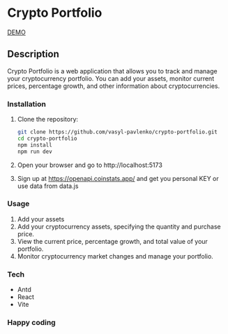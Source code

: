 # Crypto Portfolio
[DEMO](https://crypto-portfolio-neon.vercel.app/)

## Description
Crypto Portfolio is a web application that allows you to track and manage your cryptocurrency portfolio. You can add your assets, monitor current prices, percentage growth, and other information about cryptocurrencies.

### Installation

1. Clone the repository:

   ```bash
   git clone https://github.com/vasyl-pavlenko/crypto-portfolio.git
   cd crypto-portfolio
   npm install
   npm run dev
    ```

2. Open your browser and go to http://localhost:5173
3. Sign up at  https://openapi.coinstats.app/ and get you personal KEY or use data from data.js

### Usage
1. Add your assets
2. Add your cryptocurrency assets, specifying the quantity and purchase price.
3. View the current price, percentage growth, and total value of your portfolio.
4. Monitor cryptocurrency market changes and manage your portfolio.

### Tech
- Antd 
- React
- Vite


### Happy coding



 

